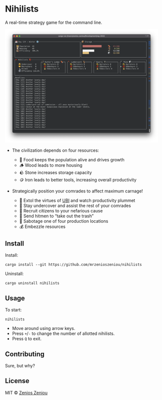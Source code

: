 # Nihilists

A real-time strategy game for the command line.

![screenshot](res/screenshot.png)

* The civilization depends on four resources:
  * 🍖 Food keeps the population alive and drives growth
  * 🪵 Wood leads to more housing
  * 🪨 Stone increases storage capacity
  * 🪙 Iron leads to better tools, increasing overall productivity

* Strategically position your comrades to affect maximum carnage!
  * 📣 Extol the virtues of [UBI](https://en.wikipedia.org/wiki/Universal_basic_income) and watch productivity plummet
  * 🥸 Stay undercover and assist the rest of your comrades
  * 🤝 Recruit citizens to your nefarious cause
  * 🔪 Send hitmen to “take out the trash”
  * 🧨 Sabotage one of four production locations
  * 💰 Embezzle resources

## Install

Install:

```
cargo install --git https://github.com/mrzenioszeniou/nihilists
```

Uninstall:

```
cargo uninstall nihilists
```

## Usage

To start:

```
nihilists
```

* Move around using arrow keys.
* Press `+`/`-` to change the number of allotted nihilists.
* Press `Q` to exit.

## Contributing

Sure, but why?

## License

MIT © [Zenios Zeniou](LICENSE)
